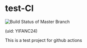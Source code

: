 # test-CI
![Build Status of Master Branch](https://github.com/Augustine-C/test-CI/workflows/build/badge.svg)

(uid: YIFANC24)

This is a test project for github actions
